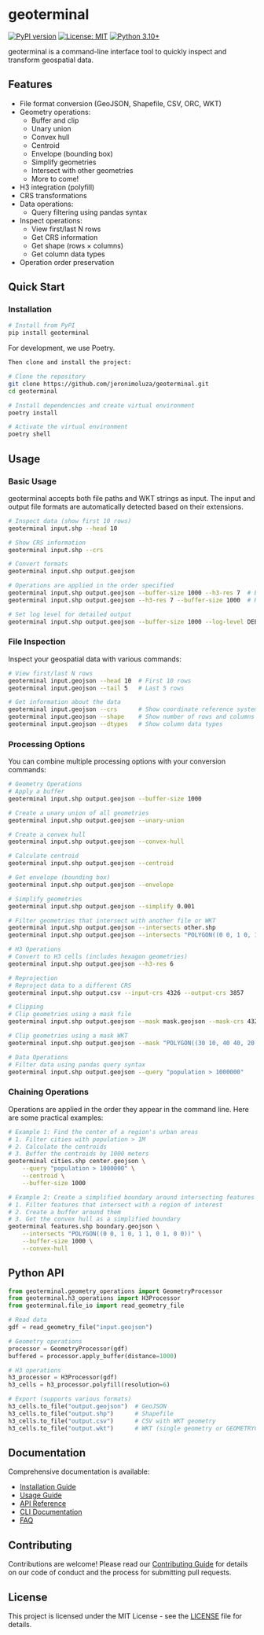 # geoterminal

[![PyPI version](https://img.shields.io/pypi/v/geoterminal.svg)](https://pypi.python.org/pypi/geoterminal/)
[![License: MIT](https://img.shields.io/badge/License-MIT-yellow.svg)](https://opensource.org/licenses/MIT)
[![Python 3.10+](https://img.shields.io/badge/python-3.10+-blue.svg)](https://www.python.org/downloads/)

geoterminal is a command-line interface tool to quickly inspect and transform geospatial data.

## Features

- File format conversion (GeoJSON, Shapefile, CSV, ORC, WKT)
- Geometry operations:
  - Buffer and clip
  - Unary union
  - Convex hull
  - Centroid
  - Envelope (bounding box)
  - Simplify geometries
  - Intersect with other geometries
  - More to come!
- H3 integration (polyfill)
- CRS transformations
- Data operations:
  - Query filtering using pandas syntax
- Inspect operations:
  - View first/last N rows
  - Get CRS information
  - Get shape (rows × columns)
  - Get column data types
- Operation order preservation



## Quick Start

### Installation

```bash
# Install from PyPI
pip install geoterminal
```

For development, we use Poetry.

```bash
Then clone and install the project:

# Clone the repository
git clone https://github.com/jeronimoluza/geoterminal.git
cd geoterminal

# Install dependencies and create virtual environment
poetry install

# Activate the virtual environment
poetry shell
```

## Usage

### Basic Usage

geoterminal accepts both file paths and WKT strings as input. The input and output file formats are automatically detected based on their extensions.

```bash
# Inspect data (show first 10 rows)
geoterminal input.shp --head 10

# Show CRS information
geoterminal input.shp --crs

# Convert formats
geoterminal input.shp output.geojson

# Operations are applied in the order specified
geoterminal input.shp output.geojson --buffer-size 1000 --h3-res 7  # Buffer first, then H3
geoterminal input.shp output.geojson --h3-res 7 --buffer-size 1000  # H3 first, then buffer

# Set log level for detailed output
geoterminal input.shp output.geojson --buffer-size 1000 --log-level DEBUG
```

### File Inspection

Inspect your geospatial data with various commands:

```bash
# View first/last N rows
geoterminal input.geojson --head 10  # First 10 rows
geoterminal input.geojson --tail 5   # Last 5 rows

# Get information about the data
geoterminal input.geojson --crs      # Show coordinate reference system
geoterminal input.geojson --shape    # Show number of rows and columns
geoterminal input.geojson --dtypes   # Show column data types
```

### Processing Options

You can combine multiple processing options with your conversion commands:

```bash
# Geometry Operations
# Apply a buffer
geoterminal input.shp output.geojson --buffer-size 1000

# Create a unary union of all geometries
geoterminal input.shp output.geojson --unary-union

# Create a convex hull
geoterminal input.shp output.geojson --convex-hull

# Calculate centroid
geoterminal input.shp output.geojson --centroid

# Get envelope (bounding box)
geoterminal input.shp output.geojson --envelope

# Simplify geometries
geoterminal input.shp output.geojson --simplify 0.001

# Filter geometries that intersect with another file or WKT
geoterminal input.shp output.geojson --intersects other.shp
geoterminal input.shp output.geojson --intersects "POLYGON((0 0, 1 0, 1 1, 0 1, 0 0))"

# H3 Operations
# Convert to H3 cells (includes hexagon geometries)
geoterminal input.shp output.geojson --h3-res 6

# Reprojection
# Reproject data to a different CRS
geoterminal input.shp output.csv --input-crs 4326 --output-crs 3857

# Clipping
# Clip geometries using a mask file
geoterminal input.shp output.geojson --mask mask.geojson --mask-crs 4326

# Clip geometries using a mask WKT
geoterminal input.shp output.geojson --mask "POLYGON((30 10, 40 40, 20 40, 10 20, 30 10))"

# Data Operations
# Filter data using pandas query syntax
geoterminal input.shp output.geojson --query "population > 1000000"
```

### Chaining Operations

Operations are applied in the order they appear in the command line. Here are some practical examples:

```bash
# Example 1: Find the center of a region's urban areas
# 1. Filter cities with population > 1M
# 2. Calculate the centroids
# 3. Buffer the centroids by 1000 meters
geoterminal cities.shp center.geojson \
    --query "population > 1000000" \
    --centroid \
    --buffer-size 1000

# Example 2: Create a simplified boundary around intersecting features
# 1. Filter features that intersect with a region of interest
# 2. Create a buffer around them
# 3. Get the convex hull as a simplified boundary
geoterminal features.shp boundary.geojson \
    --intersects "POLYGON((0 0, 1 0, 1 1, 0 1, 0 0))" \
    --buffer-size 1000 \
    --convex-hull
```


## Python API

```python
from geoterminal.geometry_operations import GeometryProcessor
from geoterminal.h3_operations import H3Processor
from geoterminal.file_io import read_geometry_file

# Read data
gdf = read_geometry_file("input.geojson")

# Geometry operations
processor = GeometryProcessor(gdf)
buffered = processor.apply_buffer(distance=1000)

# H3 operations
h3_processor = H3Processor(gdf)
h3_cells = h3_processor.polyfill(resolution=6)

# Export (supports various formats)
h3_cells.to_file("output.geojson")  # GeoJSON
h3_cells.to_file("output.shp")      # Shapefile
h3_cells.to_file("output.csv")      # CSV with WKT geometry
h3_cells.to_file("output.wkt")      # WKT (single geometry or GEOMETRYCOLLECTION)
```

## Documentation

Comprehensive documentation is available:

- [Installation Guide](docs/installation.md)
- [Usage Guide](docs/usage.md)
- [API Reference](docs/api.md)
- [CLI Documentation](docs/cli.md)
- [FAQ](docs/faq.md)

## Contributing

Contributions are welcome! Please read our [Contributing Guide](CONTRIBUTING.md) for details on our code of conduct and the process for submitting pull requests.

## License

This project is licensed under the MIT License - see the [LICENSE](LICENSE) file for details.
